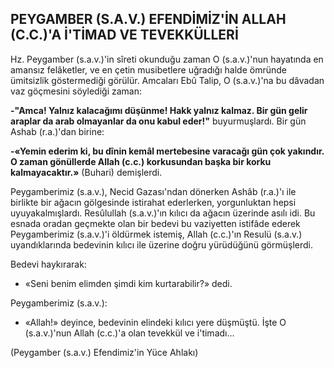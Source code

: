 ## PEYGAMBER (S.A.V.) EFENDİMİZ'İN ALLAH (C.C.)'A İ'TİMAD VE TEVEKKÜLLERİ

Hz. Peygamber (s.a.v.)'in sîreti okunduğu zaman O (s.a.v.)'nun hayatında en amansız felâketler, ve en çetin musibetlere uğradığı hal­de ömründe ümitsizlik göstermediği görülür. Amcaları Ebû Talip, O (s.a.v.)'na bu dâvadan vaz göçmesini söylediği zaman:

**-"Amca! Yalnız kalacağımı düşünme! Hakk yalnız kalmaz. Bir gün gelir araplar da arab olmayanlar da onu kabul eder!"** buyurmuşlardı. Bir gün Ashab (r.a.)'dan birine:

**-«Yemin ederim ki, bu dînin kemâl mer­tebesine varacağı gün çok yakındır. O zaman gönüllerde Allah (c.c.) korkusundan başka bir korku kalmayacaktır.»** (Buhari) demişlerdi.

Peygamberimiz (s.a.v.), Necid Gazası'ndan dönerken Ashâb (r.a.)'ı ile birlikte bir ağacın gölgesinde istirahat ederlerken, yorgunluktan hepsi uyuyakalmışlardı. Resûlullah (s.a.v.)'ın kı­lıcı da ağacın üzerinde asılı idi. Bu esnada ora­dan geçmekte olan bir bedevi bu vaziyetten is­tifâde ederek Peygamberimiz (s.a.v.)'i öldürmek istemiş, Allah (c.c.)'ın Resulü (s.a.v.) uyandık­larında bedevinin kılıcı ile üzerine doğru yürü­düğünü görmüşlerdi.

Bedevi haykırarak:

- «Seni benim elimden şimdi kim kurtara­bilir?» dedi.

Peygamberimiz (s.a.v.):

- «Allah!» deyince, bedevinin elindeki kılıcı yere düşmüştü. İşte O (s.a.v.)'nun Allah (c.c.)'a olan tevekkül ve i'timadı...

(Peygamber (s.a.v.) Efendimiz'in Yüce Ahlakı)
